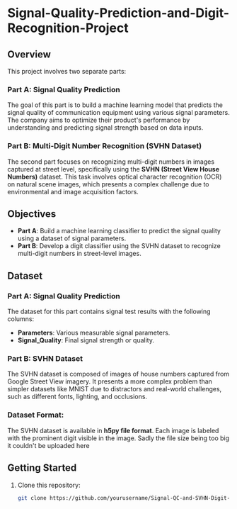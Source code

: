 # Signal-Quality-Prediction-and-Digit-Recognition-Project

## Overview

This project involves two separate parts:

### **Part A: Signal Quality Prediction**
The goal of this part is to build a machine learning model that predicts the signal quality of communication equipment using various signal parameters. The company aims to optimize their product's performance by understanding and predicting signal strength based on data inputs.

### **Part B: Multi-Digit Number Recognition (SVHN Dataset)**
The second part focuses on recognizing multi-digit numbers in images captured at street level, specifically using the **SVHN (Street View House Numbers)** dataset. This task involves optical character recognition (OCR) on natural scene images, which presents a complex challenge due to environmental and image acquisition factors.

## Objectives

- **Part A**: Build a machine learning classifier to predict the signal quality using a dataset of signal parameters.
- **Part B**: Develop a digit classifier using the SVHN dataset to recognize multi-digit numbers in street-level images.

## Dataset

### **Part A: Signal Quality Prediction**
The dataset for this part contains signal test results with the following columns:
- **Parameters**: Various measurable signal parameters.
- **Signal_Quality**: Final signal strength or quality.

### **Part B: SVHN Dataset**
The SVHN dataset is composed of images of house numbers captured from Google Street View imagery. It presents a more complex problem than simpler datasets like MNIST due to distractors and real-world challenges, such as different fonts, lighting, and occlusions.

### Dataset Format:
The SVHN dataset is available in **h5py file format**. Each image is labeled with the prominent digit visible in the image. Sadly the file size being too big it couldn't be uploaded here

## Getting Started

1. Clone this repository:
   ```bash
   git clone https://github.com/yourusername/Signal-QC-and-SVHN-Digit-Classifier.git
